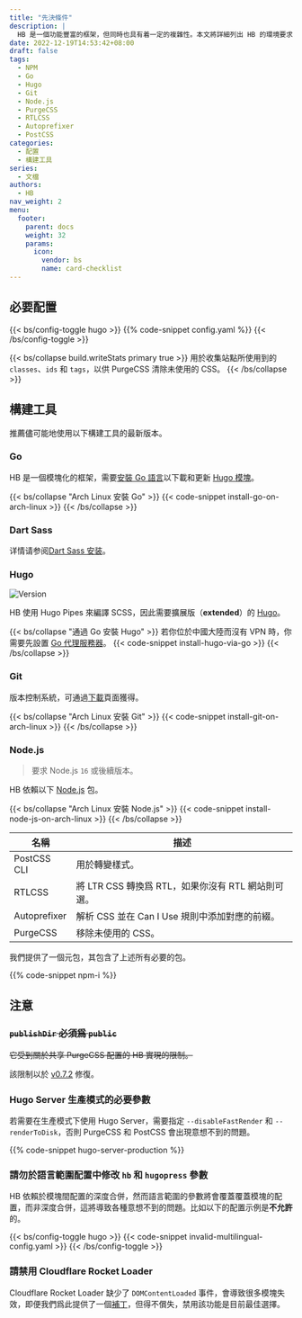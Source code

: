 ```yaml
---
title: "先決條件"
description: |
  HB 是一個功能豐富的框架，但同時也具有着一定的複雜性。本文將詳細列出 HB 的環境要求，以便你可以正常地開發和使用 HB 模塊和主題。
date: 2022-12-19T14:53:42+08:00
draft: false
tags:
  - NPM
  - Go
  - Hugo
  - Git
  - Node.js
  - PurgeCSS
  - RTLCSS
  - Autoprefixer
  - PostCSS
categories:
  - 配置
  - 構建工具
series:
  - 文檔
authors:
  - HB
nav_weight: 2
menu:
  footer:
    parent: docs
    weight: 32
    params:
      icon:
        vendor: bs
        name: card-checklist
---
```


## 必要配置

{{< bs/config-toggle hugo >}}
{{% code-snippet config.yaml %}}
{{< /bs/config-toggle >}}

{{< bs/collapse build.writeStats primary true >}}
用於收集站點所使用到的 `classes`、`ids` 和 `tags`，以供 PurgeCSS 清除未使用的 CSS。
{{< /bs/collapse >}}

## 構建工具

推薦儘可能地使用以下構建工具的最新版本。

### Go

HB 是一個模塊化的框架，需要[安裝 Go 語言](https://golang.google.cn/dl/)以下載和更新 [Hugo 模塊](https://gohugo.io/hugo-modules/use-modules/#prerequisite)。

{{< bs/collapse "Arch Linux 安裝 Go" >}}
{{< code-snippet install-go-on-arch-linux >}}
{{< /bs/collapse >}}

### Dart Sass

详情请参阅[Dart Sass 安装](https://sass-lang.com/install/)。

### Hugo

![Version](https://img.shields.io/badge/dynamic/json?color=blue&label=requirements&query=requirements&url=https://api.razonyang.com/v1/hugo/modules/github.com/hbstack/hb&style=flat-square)

HB 使用 Hugo Pipes 來編譯 SCSS，因此需要擴展版（**extended**）的 [Hugo](https://gohugo.io/installation/)。

{{< bs/collapse "通過 Go 安裝 Hugo" >}}
若你位於中國大陸而沒有 VPN 時，你需要先設置 [Go 代理服務器](https://hugomods.com/zh-hant/blog/2023/04/go-和-hugo-代理服務器/)。
{{< code-snippet install-hugo-via-go >}}
{{< /bs/collapse >}}

### Git

版本控制系統，可通過[下載](https://git-scm.com/downloads)頁面獲得。

{{< bs/collapse "Arch Linux 安裝 Git" >}}
{{< code-snippet install-git-on-arch-linux >}}
{{< /bs/collapse >}}

### Node.js

> 要求 Node.js `16` 或後續版本。

HB 依賴以下 [Node.js](https://nodejs.org/) 包。

{{< bs/collapse "Arch Linux 安裝 Node.js" >}}
{{< code-snippet install-node-js-on-arch-linux >}}
{{< /bs/collapse >}}

| 名稱         | 描述                                               |
| ------------ | -------------------------------------------------- |
| PostCSS CLI  | 用於轉變樣式。                                     |
| RTLCSS       | 將 LTR CSS 轉換爲 RTL，如果你沒有 RTL 網站則可選。 |
| Autoprefixer | 解析 CSS 並在 Can I Use 規則中添加對應的前綴。     |
| PurgeCSS     | 移除未使用的 CSS。                                 |

我們提供了一個元包，其包含了上述所有必要的包。

{{% code-snippet npm-i %}}

## 注意

### ~~`publishDir` **必須**爲 `public`~~

~~它受到關於共享 PurgeCSS 配置的 HB 實現的限制。~~

該限制以於 [v0.7.2](https://github.com/hbstack/hb/releases/tag/v0.7.2) 修復。

### Hugo Server 生產模式的必要參數

若需要在生產模式下使用 Hugo Server，需要指定 `--disableFastRender` 和 `--renderToDisk`，否則 PurgeCSS 和 PostCSS 會出現意想不到的問題。

{{% code-snippet hugo-server-production %}}

### 請勿於語言範圍配置中修改 `hb` 和 `hugopress` 參數

HB 依賴於模塊間配置的深度合併，然而語言範圍的參數將會覆蓋覆蓋模塊的配置，而非深度合併，這將導致各種意想不到的問題。比如以下的配置示例是**不允許**的。

{{< bs/config-toggle hugo >}}
{{< code-snippet invalid-multilingual-config.yaml >}}
{{< /bs/config-toggle >}}

### 請禁用 Cloudflare Rocket Loader

Cloudflare Rocket Loader 缺少了 `DOMContentLoaded` 事件，會導致很多模塊失效，即便我們爲此提供了一個[補丁](https://github.com/hbstack/cloudflare-rocket-loader)，但得不償失，禁用該功能是目前最佳選擇。
